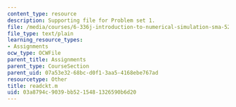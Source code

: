 ```yaml
---
content_type: resource
description: Supporting file for Problem set 1.
file: /media/courses/6-336j-introduction-to-numerical-simulation-sma-5211-fall-2003/03a8794c9039bb5215481326590b6d20_readckt.m
file_type: text/plain
learning_resource_types:
- Assignments
ocw_type: OCWFile
parent_title: Assignments
parent_type: CourseSection
parent_uid: 07a53e32-68bc-d0f1-3aa5-4168ebe767ad
resourcetype: Other
title: readckt.m
uid: 03a8794c-9039-bb52-1548-1326590b6d20
---
```

